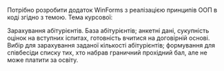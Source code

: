 Потрібно розробити додаток WinForms з реалізацією принципів ООП в коді згідно з темою.
Тема курсової:

Зарахування абітурієнтів. База абітурієнтів; анкетні дані,
сукупність оцінок на вступних іспитах, готовність вчитися на договірній
основі. Вибір для зарахування заданої кількості абітурієнтів; формування для
співбесіди списку тих, хто набрав граничний прохідний бал, але не може
платити за освіту.
